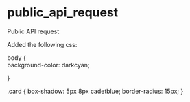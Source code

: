 # public_api_request
 Public API request

Added the following css:

  body {  
    background-color: darkcyan;
    
  }

  .card { 
    box-shadow: 5px 8px cadetblue;
	  border-radius: 15px;
  }